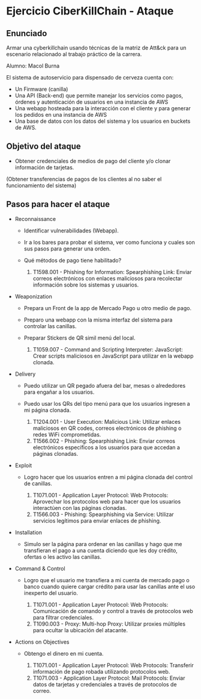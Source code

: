 # Ejercicio CiberKillChain - Ataque

## Enunciado

Armar una cyberkillchain usando técnicas de la matriz de Att&ck para un escenario relacionado al trabajo práctico de la carrera.

Alumno: Macol Burna

El sistema de autoservicio para dispensado de cerveza cuenta con:
 * Un Firmware (canilla)
 * Una API (Back-end) que permite manejar los servicios como pagos, órdenes y autenticación de usuarios en una instancia de AWS
 * Una webapp hosteada para la interacción con el cliente y para generar los pedidos en una instancia de AWS
 * Una base de datos con los datos del sistema y los usuarios en buckets de AWS.

## Objetivo del ataque

 * Obtener credenciales de medios de pago del cliente y/o clonar información de tarjetas.

(Obtener transferencias de pagos de los clientes al no saber el funcionamiento del sistema)
       
## Pasos para hacer el ataque

* Reconnaissance
  - Identificar vulnerabilidades (Webapp).
  - Ir a los bares para probar el sistema, ver como funciona y cuales son sus pasos para generar una orden.
  - Qué métodos de pago tiene habilitado?
 
       1. T1598.001 - Phishing for Information: Spearphishing Link: Enviar correos electrónicos con enlaces maliciosos para recolectar información sobre los sistemas y usuarios.

* Weaponization
  - Prepara un Front de la app de Mercado Pago u otro medio de pago.
  - Preparo una webapp con la misma interfaz del sistema para controlar las canillas.
  - Preparar Stickers de QR simil menú del local.
 
       1. T1059.007 - Command and Scripting Interpreter: JavaScript: Crear scripts maliciosos en JavaScript para utilizar en la webapp clonada.

* Delivery
  - Puedo utilizar un QR pegado afuera del bar, mesas o alrededores para engañar a los usuarios. 
  - Puedo usar los QRs del tipo menú para que los usuarios ingresen a mi página clonada.
     
       1. T1204.001 - User Execution: Malicious Link: Utilizar enlaces maliciosos en QR codes, correos electrónicos de phishing o redes WiFi comprometidas.
       2. T1566.002 - Phishing: Spearphishing Link: Enviar correos electrónicos específicos a los usuarios para que accedan a páginas clonadas.

* Exploit
  - Logro hacer que los usuarios entren a mi página clonada del control de canillas.
 
       1. T1071.001 - Application Layer Protocol: Web Protocols: Aprovechar los protocolos web para hacer que los usuarios interactúen con las páginas clonadas.
       2. T1566.003 - Phishing: Spearphishing via Service: Utilizar servicios legítimos para enviar enlaces de phishing.

* Installation

  - Simulo ser la página para ordenar en las canillas y hago que me transfieran el pago a una cuenta diciendo que les doy crédito, ofertas o les activo las canillas.

* Command & Control

  - Logro que el usuario me transfiera a mi cuenta de mercado pago o banco cuando quiere cargar crédito para usar las canillas ante el uso inexperto del usuario.
      
       1. T1071.001 - Application Layer Protocol: Web Protocols: Comunicación de comando y control a través de protocolos web para filtrar credenciales.
       2. T1090.003 - Proxy: Multi-hop Proxy: Utilizar proxies múltiples para ocultar la ubicación del atacante.
  
* Actions on Objectives
  
   - Obtengo el dinero en mi cuenta.
     
       1. T1071.001 - Application Layer Protocol: Web Protocols: Transferir información de pago robada utilizando protocolos web.
       2. T1071.003 - Application Layer Protocol: Mail Protocols: Enviar datos de tarjetas y credenciales a través de protocolos de correo.

